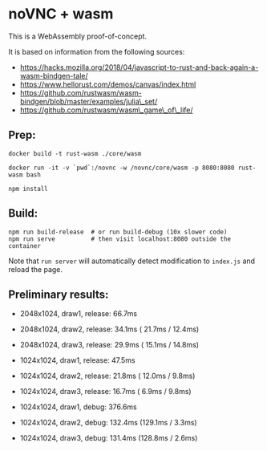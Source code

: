 # noVNC + wasm

This is a WebAssembly proof-of-concept.

It is based on information from the following sources:

* https://hacks.mozilla.org/2018/04/javascript-to-rust-and-back-again-a-wasm-bindgen-tale/
* https://www.hellorust.com/demos/canvas/index.html
* https://github.com/rustwasm/wasm-bindgen/blob/master/examples/julia\_set/
* https://github.com/rustwasm/wasm\_game\_of\_life/


## Prep:

```
docker build -t rust-wasm ./core/wasm

docker run -it -v `pwd`:/novnc -w /novnc/core/wasm -p 8080:8080 rust-wasm bash

npm install
```

## Build:

```
npm run build-release  # or run build-debug (10x slower code)
npm run serve          # then visit localhost:8080 outside the container
```

Note that `run server` will automatically detect modification to
`index.js` and reload the page.


## Preliminary results:

* 2048x1024, draw1, release:  66.7ms
* 2048x1024, draw2, release:  34.1ms ( 21.7ms /  12.4ms)
* 2048x1024, draw3, release:  29.9ms ( 15.1ms /  14.8ms)

* 1024x1024, draw1, release:  47.5ms
* 1024x1024, draw2, release:  21.8ms ( 12.0ms /   9.8ms)
* 1024x1024, draw3, release:  16.7ms (  6.9ms /   9.8ms)

* 1024x1024, draw1, debug:   376.6ms
* 1024x1024, draw2, debug:   132.4ms (129.1ms /   3.3ms)
* 1024x1024, draw3, debug:   131.4ms (128.8ms /   2.6ms)
